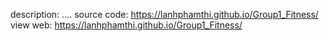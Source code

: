 description:   ....
source code: https://lanhphamthi.github.io/Group1_Fitness/
view web: https://lanhphamthi.github.io/Group1_Fitness/

